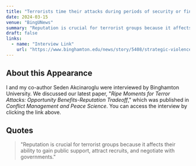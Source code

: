 ```yaml
---
title: "Terrorists time their attacks during periods of security or financial crisis"
date: 2024-03-15
venue: "BingUNews"
summary: "Reputation is crucial for terrorist groups because it affects their ability to gain public support, attract recruits, and negotiate with governments."
draft: false
links:
  - name: "Interview Link"
    url: "https://www.binghamton.edu/news/story/5408/strategic-violence-when-is-a-society-most-at-risk-of-a-terrorist-attack"
---
```


## About this Appearance

I and my co-author Seden Akcinaroglu were interviewed by Binghamton University. We discussed our latest paper, "*Ripe Moments for Terror Attacks: Opportunity Benefits-Reputation Tradeoff*," which was published in *Conflict Management and Peace Science*. You can access the interview by clicking the link above.
 


## Quotes

> "Reputation is crucial for terrorist groups because it affects their ability to gain public support, attract recruits, and negotiate with governments."


